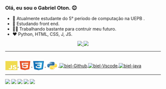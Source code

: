 ### Olá, eu sou o Gabriel Oton. 😊



- 🔭 Atualmente estudante do 5° periodo de computação na UEPB .
- 📖 Estudando front end.
- 💪🏼 Trabalhando bastante para contruir meu futuro.
- ❤️  Python, HTML, CSS, J, JS.



<div align="center">
  <a href="https://github.com/gabrieloto">
  <img height="180em" src="https://github-readme-stats.vercel.app/api?username=gabrieloto&show_icons=true&theme=cobalt&include_all_commits=true&count_private=true"/>
  <img height="180em" src="https://github-readme-stats.vercel.app/api/top-langs/?username=gabrieloto&layout=compact&langs_count=7&theme=cobalt"/>
</div>

------------------------------------------------------------------------------------------------------------------------------------------------------
  <div style="display: inline_block"><br>
  <img align="center" alt="biel-Js" height="30" width="40" src="https://raw.githubusercontent.com/devicons/devicon/master/icons/javascript/javascript-plain.svg">
  <img align="center" alt="biel-HTML" height="30" width="40" src="https://raw.githubusercontent.com/devicons/devicon/master/icons/html5/html5-original.svg">
  <img align="center" alt="biel-CSS" height="30" width="40" src="https://raw.githubusercontent.com/devicons/devicon/master/icons/css3/css3-original.svg">
  <img align="center" alt="biel-Python" height="30" width="40" src="https://raw.githubusercontent.com/devicons/devicon/master/icons/python/python-original.svg">
  <img align="center" alt="biel-Github" height="30" width="40" src="https://cdn.jsdelivr.net/gh/devicons/devicon/icons/github/github-original.svg"/> 
  <img align="center" alt="biel-Vscode" height="30" width="40" src="https://cdn.jsdelivr.net/gh/devicons/devicon/icons/vscode/vscode-original.svg" />
  <img align="center" alt="biel-java" height="30" width="40" src= "https://cdn.jsdelivr.net/gh/devicons/devicon/icons/java/java-original-wordmark.svg" />
           
------------------------------------------------------------------------------------------------------------------------------------------------------


  </div>
  
  
  
<div> 
  
  <a href="https://www.instagram.com/gabriel_oton/" target="_blank"><img src="https://img.shields.io/badge/-Instagram-%23E4405F?style=for-the-badge&logo=instagram&logoColor=white" target="_blank"></a>
 <a href="https://discord.com/channels/@me" target="_blank"><img src="https://img.shields.io/badge/Discord-7289DA?style=for-the-badge&logo=discord&logoColor=white" target="_blank"></a> 
  <a href = "gabrielotonfreitas12345@gmail.com"><img src="https://img.shields.io/badge/Gmail-D14836?style=for-the-badge&logo=gmail&logoColor=white" target="_blank"></a>
  <a href="https://www.linkedin.com/in/gabriel-oton-88695a21a/" target="_blank"><img src="https://img.shields.io/badge/-LinkedIn-%230077B5?style=for-the-badge&logo=linkedin&logoColor=white" target="_blank"></a> 
  <a href="https://web.whatsapp.com/" target ="_blank"><img src="https://img.shields.io/badge/WhatsApp-25D366?style=for-the-badge&logo=whatsapp&logoColor=white" target ="_blank">
</div>
